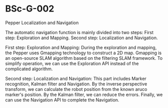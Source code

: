 # BSc-G-002
Pepper Localization and Navigation 

The automatic navigation function is mainly divided into two steps: First step: Exploration and Mapping. Second step: Localization and Navigation.

First step: Exploration and Mapping: During the exploration and mapping, the Pepper uses Gmapping technology to construct a 2D map. Gmapping is an open-source SLAM algorithm based on the filtering SLAM framework. To simplify operation, we can use the Exploration API instead of the complicated algorithm.

Second step: Localization and Navigation: This part includes Marker recognition, Kalman filter and Navigation. By the inverse perspective transform, we can calculate the robot position from the known aruco marker's position. By the Kalman filter, we can reduce the errors. Finally, we can use the Navigation API to complete the Navigation.

